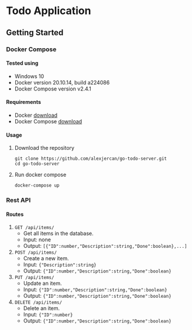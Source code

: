 # Todo Application

## Getting Started

### Docker Compose

#### Tested using

- Windows 10
- Docker version 20.10.14, build a224086
- Docker Compose version v2.4.1

#### Requirements

- Docker [download](https://docs.docker.com/get-docker/)
- Docker Compose [download](https://docs.docker.com/compose/install/)

#### Usage

1. Download the repository

    ``` console
    git clone https://github.com/alexjercan/go-todo-server.git
    cd go-todo-server
    ```

2. Run docker compose

    ``` console
    docker-compose up
    ```

### Rest API

#### Routes

1. `GET /api/items/` 
    - Get all items in the database.
    - Input: none
    - Output: `[{"ID":number,"Description":string,"Done":boolean},...]`
2. `POST /api/items/`
    - Create a new item.
    - Input: `{"Description":string}`
    - Output: `{"ID":number,"Description":string,"Done":boolean}`
3. `PUT /api/items/`
    - Update an item.
    - Input: `{"ID":number,"Description":string,"Done":boolean}`
    - Output: `{"ID":number,"Description":string,"Done":boolean}`
4. `DELETE /api/items/`
    - Delete an item.
    - Input: `{"ID":number}`
    - Output: `{"ID":number,"Description":string,"Done":boolean}`
